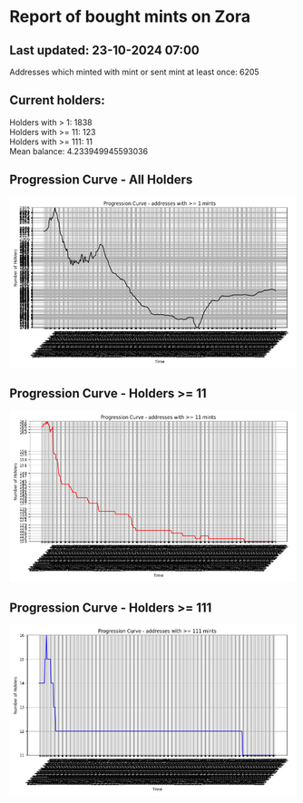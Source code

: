 # Report of bought mints on Zora
## Last updated: 23-10-2024 07:00
Addresses which minted with mint or sent mint at least once: 6205

## Current holders:
Holders with > 1: 1838  
Holders with >= 11: 123  
Holders with >= 111: 11  
Mean balance: 4.233949945593036  

## Progression Curve - All Holders
![addresses with >= 1 mint](progression_curve_all.png)
## Progression Curve - Holders >= 11
![addresses with >= 11 mints](progression_curve_gt_11.png)
## Progression Curve - Holders >= 111
![addresses with >= 111 mints](progression_curve_gt_111.png)
